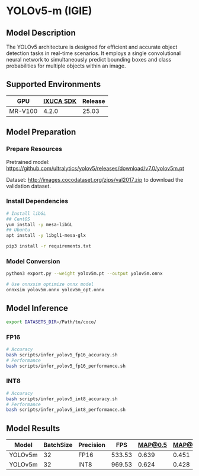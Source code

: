 # YOLOv5-m (IGIE)

## Model Description

The YOLOv5 architecture is designed for efficient and accurate object detection tasks in real-time scenarios. It employs a single convolutional neural network to simultaneously predict bounding boxes and class probabilities for multiple objects within an image.

## Supported Environments

| GPU    | [IXUCA SDK](https://gitee.com/deep-spark/deepspark#%E5%A4%A9%E6%95%B0%E6%99%BA%E7%AE%97%E8%BD%AF%E4%BB%B6%E6%A0%88-ixuca) | Release |
|--------|-----------|---------|
| MR-V100 | 4.2.0     |  25.03  |

## Model Preparation

### Prepare Resources

Pretrained model: <https://github.com/ultralytics/yolov5/releases/download/v7.0/yolov5m.pt>

Dataset: <http://images.cocodataset.org/zips/val2017.zip> to download the validation dataset.

### Install Dependencies

```bash
# Install libGL
## CentOS
yum install -y mesa-libGL
## Ubuntu
apt install -y libgl1-mesa-glx

pip3 install -r requirements.txt
```

### Model Conversion

```bash
python3 export.py --weight yolov5m.pt --output yolov5m.onnx

# Use onnxsim optimize onnx model
onnxsim yolov5m.onnx yolov5m_opt.onnx
```

## Model Inference

```bash
export DATASETS_DIR=/Path/to/coco/
```

### FP16

```bash
# Accuracy
bash scripts/infer_yolov5_fp16_accuracy.sh
# Performance
bash scripts/infer_yolov5_fp16_performance.sh
```

### INT8

```bash
# Accuracy
bash scripts/infer_yolov5_int8_accuracy.sh
# Performance
bash scripts/infer_yolov5_int8_performance.sh
```

## Model Results

| Model   | BatchSize | Precision | FPS    | MAP@0.5 | MAP@0.5:0.95 |
|---------|-----------|-----------|--------|---------|--------------|
| YOLOv5m | 32        | FP16      | 533.53 | 0.639   | 0.451        |
| YOLOv5m | 32        | INT8      | 969.53 | 0.624   | 0.428        |
